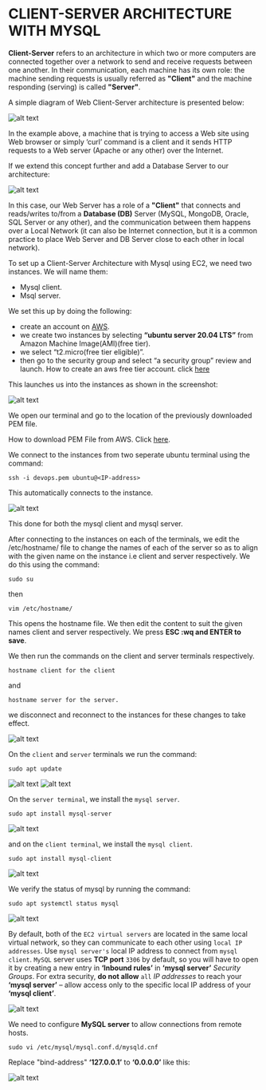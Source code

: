 # CLIENT-SERVER ARCHITECTURE WITH MYSQL

**Client-Server** refers to an architecture in which two or more computers are connected together over a network to send and receive requests between one another. In their communication, each machine has its own role: the machine sending requests is usually referred as **"Client"** and the machine responding (serving) is called **"Server"**.

A simple diagram of Web Client-Server architecture is presented below:

![alt text](images/5.1.png)

In the example above, a machine that is trying to access a Web site using Web browser or simply ‘curl’ command is a client and it sends HTTP requests to a Web server (Apache or any other) over the Internet.

If we extend this concept further and add a Database Server to our architecture:

![alt text](images/5.2.png)

In this case, our Web Server has a role of a **"Client"** that connects and reads/writes to/from a **Database (DB)** Server (MySQL, MongoDB, Oracle, SQL Server or any other), and the communication between them happens over a Local Network (it can also be Internet connection, but it is a common practice to place Web Server and DB Server close to each other in local network).

To set up a Client-Server Architecture with Mysql using EC2, we need two instances. We will name them:

- Mysql client.
- Msql server.

We set this up by doing the following:

- create an account on [AWS](https://aws.amazon.com/).
- we create two instances by selecting **“ubuntu server 20.04 LTS”** from Amazon Machine Image(AMI)(free tier).
- we select “t2.micro(free tier eligible)”.
- then go to the security group and select “a security group” review and launch.
How to create an aws free tier account. click [here](https://www.youtube.com/watch?v=xxKuB9kJoYM&list=PLtPuNR8I4TvkwU7Zu0l0G_uwtSUXLckvh&index=8)

This launches us into the instances as shown in the screenshot:

![alt text](images/5.3.png)

We open our terminal and go to the location of the previously downloaded PEM file.

How to download PEM File from AWS. Click [here](https://intellipaat.com/community/52119/how-to-download-a-pem-file-from-aws).

We connect to the instances from two seperate ubuntu terminal using the command:
```
ssh -i devops.pem ubuntu@<IP-address>
```
This automatically connects to the instance.

![alt text](images/5.4.png)

This done for both the mysql client and mysql server.

After connecting to the instances on each of the terminals, we edit the /etc/hostname/ file to change the names of each of the server so as to align with the given name on the instance i.e client and server respectively. We do this using the command:
```
sudo su
```
then
```
vim /etc/hostname/
```
This opens the hostname file. We then edit the content to suit the given names client and server respectively. We press **ESC :wq and ENTER to save**.

We then run the commands on the client and server terminals respectively.
```
hostname client for the client
```
and
```
hostname server for the server.
```
we disconnect and reconnect to the instances for these changes to take effect.

![alt text](images/5.5.png)

On the `client` and `server` terminals we run the command:
```
sudo apt update
```
![alt text](images/5.6.png)
![alt text](images/5.7.png)

On the `server terminal`, we install the `mysql server`.
```
sudo apt install mysql-server
```
![alt text](images/5.8.png)

and on the `client terminal`, we install the `mysql client`.
```
sudo apt install mysql-client
```
![alt text](images/5.9.png)

We verify the status of mysql by running the command:
```
sudo apt systemctl status mysql
```
![alt text](images/5.10.png)

By default, both of the `EC2 virtual servers` are located in the same local virtual network, so they can communicate to each other using `local IP addresses`. Use `mysql server's` local IP address to connect from `mysql client`. `MySQL` server uses **TCP port** `3306` by default, so you will have to open it by creating a new entry in **‘Inbound rules’** in **‘mysql server’** *Security Groups*. For extra security, **do not allow** `all` *IP addresses* to reach your **‘mysql server’** – allow access only to the specific local IP address of your **‘mysql client’**.

![alt text](images/5.11.png)

We need to configure **MySQL server** to allow connections from remote hosts.
```
sudo vi /etc/mysql/mysql.conf.d/mysqld.cnf
```
Replace "bind-address" **‘127.0.0.1’** to **‘0.0.0.0’** like this:

![alt text](images/5.12.png)